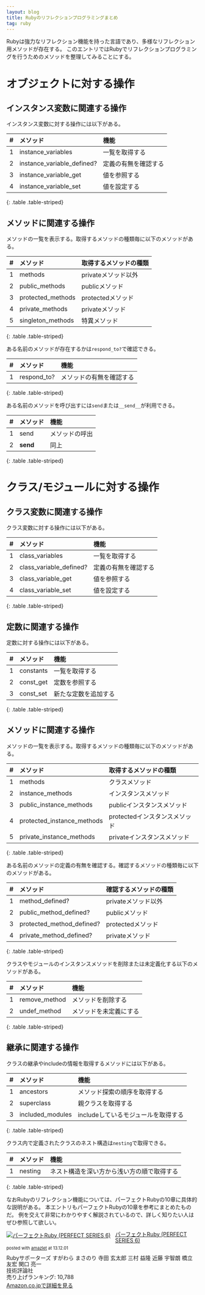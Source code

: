```yaml
---
layout: blog
title: Rubyのリフレクションプログラミングまとめ
tag: ruby
---
```




Rubyは強力なリフレクション機能を持った言語であり、多様なリフレクション用メソッドが存在する。
このエントリではRubyでリフレクションプログラミングを行うためのメソッドを整理してみることにする。

# オブジェクトに対する操作

## インスタンス変数に関連する操作

インスタンス変数に対する操作には以下がある。

|#|メソッド|機能|
|:-|:-|:-|
|1|instance_variables|一覧を取得する|
|2|instance_variable_defined?|定義の有無を確認する|
|3|instance_variable_get|値を参照する|
|4|instance_variable_set|値を設定する|
{: .table .table-striped}

## メソッドに関連する操作

メソッドの一覧を表示する。取得するメソッドの種類毎に以下のメソッドがある。

|#|メソッド|取得するメソッドの種類|
|:-|:-|:-|
|1|methods|privateメソッド以外|
|2|public_methods|publicメソッド|
|3|protected_methods|protectedメソッド|
|4|private_methods|privateメソッド|
|5|singleton_methods|特異メソッド|
{: .table .table-striped}

ある名前のメソッドが存在するかは`respond_to?`で確認できる。

|#|メソッド|機能|
|:-|:-|:-|
|1|respond_to?|メソッドの有無を確認する|
{: .table .table-striped}

ある名前のメソッドを呼び出すには`send`または`__send__`が利用できる。

|#|メソッド|機能|
|:-|:-|:-|
|1|send|メソッドの呼出|
|2|__send__|同上|
{: .table .table-striped}

# クラス/モジュールに対する操作

## クラス変数に関連する操作

クラス変数に対する操作には以下がある。

|#|メソッド|機能|
|:-|:-|:-|
|1|class_variables|一覧を取得する|
|2|class_variable_defined?|定義の有無を確認する|
|3|class_variable_get|値を参照する|
|4|class_variable_set|値を設定する|
{: .table .table-striped}

## 定数に関連する操作

定数に対する操作には以下がある。

|#|メソッド|機能|
|:-|:-|:-|
|1|constants|一覧を取得する|
|2|const_get|定数を参照する|
|3|const_set|新たな定数を追加する|
{: .table .table-striped}

## メソッドに関連する操作

メソッドの一覧を表示する。取得するメソッドの種類毎に以下のメソッドがある。

|#|メソッド|取得するメソッドの種類|
|:-|:-|:-|
|1|methods|クラスメソッド|
|2|instance_methods|インスタンスメソッド|
|3|public_instance_methods|publicインスタンスメソッド|
|4|protected_instance_methods|protectedインスタンスメソッド|
|5|private_instance_methods|privateインスタンスメソッド|
{: .table .table-striped}

ある名前のメソッドの定義の有無を確認する。確認するメソッドの種類毎に以下のメソッドがある。

|#|メソッド|確認するメソッドの種類|
|:-|:-|:-|
|1|method_defined?|privateメソッド以外|
|2|public_method_defined?|publicメソッド|
|3|protected_method_defined?|protectedメソッド|
|4|private_method_defined?|privateメソッド|
{: .table .table-striped}

クラスやモジュールのインスタンスメソッドを削除または未定義化する以下のメソッドがある。

|#|メソッド|機能|
|:-|:-|:-|
|1|remove_method|メソッドを削除する|
|2|undef_method|メソッドを未定義にする|
{: .table .table-striped}

## 継承に関連する操作

クラスの継承やincludeの情報を取得するメソッドには以下がある。

|#|メソッド|機能|
|:-|:-|:-|
|1|ancestors|メソッド探索の順序を取得する|
|2|superclass|親クラスを取得する|
|3|included_modules|includeしているモジュールを取得する|
{: .table .table-striped}

クラス内で定義されたクラスのネスト構造は`nesting`で取得できる。

|#|メソッド|機能|
|:-|:-|:-|
|1|nesting|ネスト構造を深い方から浅い方の順で取得する|
{: .table .table-striped}

なおRubyのリフレクション機能については、パーフェクトRubyの10章に具体的な説明がある。
本エントリもパーフェクトRubyの10章を参考にまとめたものだ。
例を交えて非常にわかりやすく解説されているので、詳しく知りたい人はぜひ参照して欲しい。

<div class="amazlet-box" style="margin-bottom:0px;"><div class="amazlet-image" style="float:left;margin:0px 12px 1px 0px;"><a href="http://www.amazon.co.jp/exec/obidos/ASIN/4774158798/xmisao-22/ref=nosim/" name="amazletlink" target="_blank"><img src="https://images-fe.ssl-images-amazon.com/images/I/51K0jUf%2BiEL._SL160_.jpg" alt="パーフェクトRuby (PERFECT SERIES 6)" style="border: none;" /></a></div><div class="amazlet-info" style="line-height:120%; margin-bottom: 10px"><div class="amazlet-name" style="margin-bottom:10px;line-height:120%"><a href="http://www.amazon.co.jp/exec/obidos/ASIN/4774158798/xmisao-22/ref=nosim/" name="amazletlink" target="_blank">パーフェクトRuby (PERFECT SERIES 6)</a><div class="amazlet-powered-date" style="font-size:80%;margin-top:5px;line-height:120%">posted with <a href="http://www.amazlet.com/" title="amazlet" target="_blank">amazlet</a> at 13.12.01</div></div><div class="amazlet-detail">Rubyサポーターズ すがわら まさのり 寺田 玄太郎 三村 益隆 近藤 宇智朗 橋立 友宏 関口 亮一 <br />技術評論社 <br />売り上げランキング: 10,788<br /></div><div class="amazlet-sub-info" style="float: left;"><div class="amazlet-link" style="margin-top: 5px"><a href="http://www.amazon.co.jp/exec/obidos/ASIN/4774158798/xmisao-22/ref=nosim/" name="amazletlink" target="_blank">Amazon.co.jpで詳細を見る</a></div></div></div><div class="amazlet-footer" style="clear: left"></div></div>
